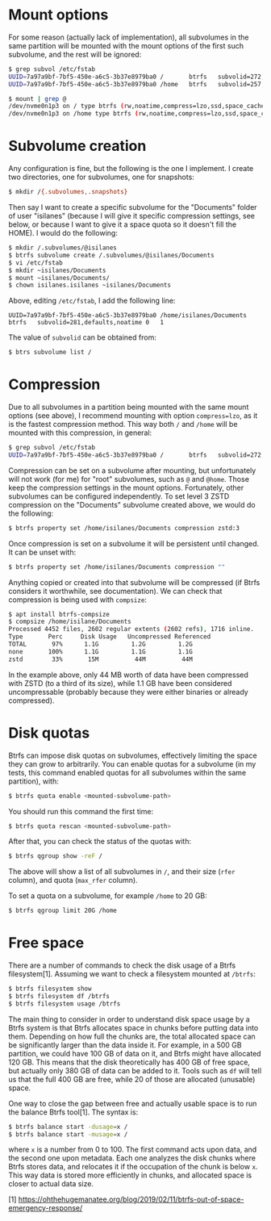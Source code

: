 # Mount options

For some reason (actually lack of implementation), all subvolumes in the same partition will be mounted with the mount options of the first such subvolume, and the rest will be ignored:

```bash
$ grep subvol /etc/fstab
UUID=7a97a9bf-7bf5-450e-a6c5-3b37e8979ba0 /       btrfs   subvolid=272,defaults,noatime,compress=lzo   0   1
UUID=7a97a9bf-7bf5-450e-a6c5-3b37e8979ba0 /home   btrfs   subvolid=257,defaults,noatime,compress=zstd  0   1

$ mount | grep @
/dev/nvme0n1p3 on / type btrfs (rw,noatime,compress=lzo,ssd,space_cache,subvolid=276,subvol=/@root-mint)
/dev/nvme0n1p3 on /home type btrfs (rw,noatime,compress=lzo,ssd,space_cache,subvolid=257,subvol=/@home)
```

# Subvolume creation

Any configuration is fine, but the following is the one I implement. I create two directories, one for subvolumes, one for snapshots:

```bash
$ mkdir /{.subvolumes,.snapshots}
```

Then say I want to create a specific subvolume for the "Documents" folder of user "isilanes" (because I will give it specific compression settings, see below, or because I want to give it a space quota so it doesn't fill the HOME). I would do the following:

```bash
$ mkdir /.subvolumes/@isilanes
$ btrfs subvolume create /.subvolumes/@isilanes/Documents
$ vi /etc/fstab
$ mkdir ~isilanes/Documents
$ mount ~isilanes/Documents/
$ chown isilanes.isilanes ~isilanes/Documents
```

Above, editing `/etc/fstab`, I add the following line:

```
UUID=7a97a9bf-7bf5-450e-a6c5-3b37e8979ba0 /home/isilanes/Documents      btrfs   subvolid=281,defaults,noatime 0   1
```

The value of `subvolid` can be obtained from:

```bash
$ btrs subvolume list /
```

# Compression

Due to all subvolumes in a partition being mounted with the same mount options (see above), I recommend mounting with option `compress=lzo`, as it is the fastest compression method. This way both `/` and `/home` will be mounted with this compression, in general:

```bash
$ grep subvol /etc/fstab
UUID=7a97a9bf-7bf5-450e-a6c5-3b37e8979ba0 /       btrfs   subvolid=272,defaults,noatime,compress=lzo   0   1
```

Compression can be set on a subvolume after mounting, but unfortunately will not work (for me) for "root" subvolumes, such as `@` and `@home`. Those keep the compression settings in the mount options. Fortunately, other subvolumes can be configured independently. To set level 3 ZSTD compression on the "Documents" subvolume created above, we would do the following:

```bash
$ btrfs property set /home/isilanes/Documents compression zstd:3
```

Once compression is set on a subvolume it will be persistent until changed. It can be unset with:

```bash
$ btrfs property set /home/isilanes/Documents compression ""
```

Anything copied or created into that subvolume will be compressed (if Btrfs considers it worthwhile, see documentation). We can check that compression is being used with `compsize`:

```bash
$ apt install btrfs-compsize
$ compsize /home/isilane/Documents
Processed 4452 files, 2602 regular extents (2602 refs), 1716 inline.
Type       Perc     Disk Usage   Uncompressed Referenced  
TOTAL       97%      1.1G         1.2G         1.2G       
none       100%      1.1G         1.1G         1.1G       
zstd        33%       15M          44M          44M
```

In the example above, only 44 MB worth of data have been compressed with ZSTD (to a third of its size), while 1.1 GB have been considered uncompressable (probably because they were either binaries or already compressed).

# Disk quotas

Btrfs can impose disk quotas on subvolumes, effectively limiting the space they can grow to arbitrarily. You can enable quotas for a subvolume (in my tests, this command enabled quotas for all subvolumes within the same partition), with:

```bash
$ btrfs quota enable <mounted-subvolume-path>
```

You should run this command the first time:

```bash
$ btrfs quota rescan <mounted-subvolume-path>
```

After that, you can check the status of the quotas with:

```bash
$ btrfs qgroup show -reF /
```

The above will show a list of all subvolumes in `/`, and their size (`rfer` column), and quota (`max_rfer` column).

To set a quota on a subvolume, for example `/home` to 20 GB:

```bash
$ btrfs qgroup limit 20G /home
```

# Free space

There are a number of commands to check the disk usage of a Btrfs filesystem[1]. Assuming we want to check a filesystem mounted at `/btrfs`:

```bash
$ btrfs filesystem show
$ btrfs filesystem df /btrfs
$ btrfs filesystem usage /btrfs
```

The main thing to consider in order to understand disk space usage by a Btrfs system is that Btrfs allocates space in chunks before putting data into them. Depending on how full the chunks are, the total allocated space can be significantly larger than the data inside it. For example, in a 500 GB partition, we could have 100 GB of data on it, and Btrfs might have allocated 120 GB. This means that the disk theoretically has 400 GB of free space, but actually only 380 GB of data can be added to it. Tools such as `df` will tell us that the full 400 GB are free, while 20 of those are allocated (unusable) space.

One way to close the gap between free and actually usable space is to run the balance Btrfs tool[1]. The syntax is:

```bash
$ btrfs balance start -dusage=x /
$ btrfs balance start -musage=x /
```

where `x` is a number from 0 to 100. The first command acts upon data, and the second one upon metadata. Each one analyzes the disk chunks where Btrfs stores data, and relocates it if the occupation of the chunk is below `x`. This way data is stored more efficiently in chunks, and allocated space is closer to actual data size.

[1] https://ohthehugemanatee.org/blog/2019/02/11/btrfs-out-of-space-emergency-response/